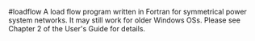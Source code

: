 #loadflow
A load flow program written in Fortran for symmetrical power system networks. 
It may still work for older Windows OSs. 
Please see Chapter 2 of the User's Guide for details.
